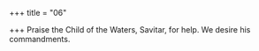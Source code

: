 +++
title = "06"

+++
 Praise the Child of the Waters, Savitar, for help.
We desire his commandments.